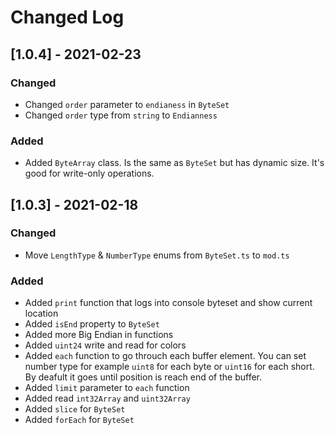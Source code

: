# Changed Log

## [1.0.4] - 2021-02-23

### Changed

-   Changed `order` parameter to `endianess` in `ByteSet`
-   Changed `order` type from `string` to `Endianness`

### Added

-   Added `ByteArray` class. Is the same as `ByteSet` but has dynamic size. It's good for
    write-only operations.

## [1.0.3] - 2021-02-18

### Changed

-   Move `LengthType` & `NumberType` enums from `ByteSet.ts` to `mod.ts`

### Added

-   Added `print` function that logs into console byteset and show current location
-   Added `isEnd` property to `ByteSet`
-   Added more Big Endian in functions
-   Added `uint24` write and read for colors
-   Added `each` function to go throuch each buffer element. You can set number type for example `uint8` for each byte or `uint16` for each short. By deafult it goes until position is reach end of the buffer.
-   Added `limit` parameter to `each` function
-   Added read `int32Array` and `uint32Array`
-   Added `slice` for `ByteSet`
-   Added `forEach` for `ByteSet`

